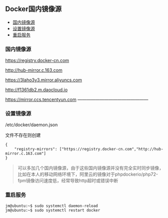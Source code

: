 Docker国内镜像源
----
<!-- TOC -->

- [国内镜像源](#国内镜像源)
- [设置镜像源](#设置镜像源)
- [重启服务](#重启服务)

<!-- /TOC -->
### 国内镜像源

https://registry.docker-cn.com

http://hub-mirror.c.163.com

https://3laho3y3.mirror.aliyuncs.com

http://f1361db2.m.daocloud.io

https://mirror.ccs.tencentyun.com
————————————————


### 设置镜像源

/etc/docker/daemon.json

文件不存在则创建

```
{
    "registry-mirrors": ["https://registry.docker-cn.com","http://hub-mirror.c.163.com"]
}
```

> 可以多加几个国内镜像源，由于这些国内镜像源并没有完全实时同步镜像，比如在本人的移动网络环境下，阿里云的镜像对于phpdockerio/php72-fpm镜像访问速度低，经常导致http超时或错误中断

### 重启服务


```
jm@ubuntu:~$ sudo systemctl daemon-reload
jm@ubuntu:~$ sudo systemctl restart docker

```
